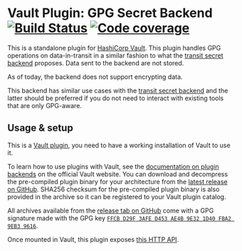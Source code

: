 # Vault Plugin: GPG Secret Backend [![Build Status](https://github.com/trishankatdatadog/vault-gpg-plugin/workflows/CI/badge.svg)](https://github.com/trishankatdatadog/vault-gpg-plugin/actions?query=workflow%3ACI) [![Code coverage](https://codecov.io/gh/trishankatdatadog/vault-gpg-plugin/branch/master/graph/badge.svg)](https://codecov.io/gh/trishankatdatadog/vault-gpg-plugin)

This is a standalone plugin for [HashiCorp Vault](https://www.github.com/hashicorp/vault).
This plugin handles GPG operations on data-in-transit in a similar fashion to what the
[transit secret backend](https://www.vaultproject.io/docs/secrets/transit) proposes.
Data sent to the backend are not stored.

As of today, the backend does not support encrypting data.

This backend has similar use cases with the [transit secret backend](https://www.vaultproject.io/docs/secrets/transit)
and the latter should be preferred if you do not need to interact with existing tools that are only GPG-aware.

## Usage & setup

This is a [Vault plugin](https://www.vaultproject.io/docs/internals/plugins.html), you need to have a working installation
of Vault to use it.

To learn how to use plugins with Vault, see the [documentation on plugin backends](https://www.vaultproject.io/docs/plugin)
on the official Vault website. You can download and decompress the pre-compiled plugin binary for your architecture
from the [latest release on GitHub](https://github.com/trishankatdatadog/vault-gpg-plugin/releases). SHA256 checksum for the
pre-compiled plugin binary is also provided in the archive so it can be registered to your Vault plugin catalog.

All archives available from the [release tab on GitHub](https://github.com/trishankatdatadog/vault-gpg-plugin/releases) come with
a GPG signature made with the GPG key [`FFCB D29F 3AFE D453 AE4B 9E32 1D40 FBA2 9EB3 9616`](https://sks-keyservers.net/pks/lookup?op=get&search=0xFFCBD29F3AFED453AE4B9E321D40FBA29EB39616).

Once mounted in Vault, this plugin exposes [this HTTP API](docs/http-api.md).
